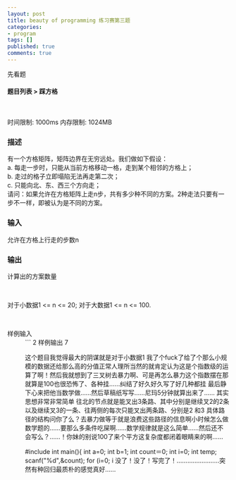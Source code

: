 ```yaml
---
layout: post
title: beauty of programming 练习赛第三题
categories:
- program
tags: []
published: true
comments: true
---
```

<p>先看题</p>

<p><h4>题目列表 > 踩方格</h4>
</p>

<p><div class="coding-problem">		<br />
	<p>时间限制: 1000ms    内存限制: 1024MB</p>
    <p /><h3>描述</h3><p>有一个方格矩阵，矩阵边界在无穷远处。我们做如下假设：<br />a.    每走一步时，只能从当前方格移动一格，走到某个相邻的方格上；<br />b.    走过的格子立即塌陷无法再走第二次；<br />c.    只能向北、东、西三个方向走；<br />请问：如果允许在方格矩阵上走n步，共有多少种不同的方案。2种走法只要有一步不一样，即被认为是不同的方案。</p><h3>输入</h3><p>允许在方格上行走的步数n</p><h3>输出</h3><p>计算出的方案数量</p><p><br /></p>对于小数据1 &lt;= n &lt;= 20; 对于大数据1 &lt;= n &lt;= 100.<p><br /></p></div></p>
	<dl class="content">
		<dt>样例输入</dt>
		<dd>
```
2
		样例输出
		7


这个题目我觉得最大的阴谋就是对于小数据1
我了个fuck了给了个那么小规模的数据还给那么高的分值正常人理所当然的就肯定认为这是个指数级的运算了啊！然后我就想到了三叉树去暴力啊、可是再怎么暴力这个指数摆在那就算是100也很恐怖了、各种挂……纠结了好久好久写了好几种都挂
最后静下心来把他当数学做……然后草稿纸写写……尼玛5分钟就算出来了……
其实思想非常非常简单 往北的节点就是能叉出3条路、其中分别是继续叉2的2条以及继续叉3的一条、往两侧的每次只能叉出两条路、分别是2 和3 具体路径的结构问你了么？去暴力做等于就是浪费这些路径的信息啊小时候怎么做数学题的……要那么多条件吃屎啊……数学规律就是这么简单……然后还不会写么？……！你妹的别说100了来个平方这复杂度都闭着眼睛来的啊……

#include
int main(){
    int a=0;
    int b=1;
    int count＝0;
    int i=0;
    int temp;
    scanf("%d",&count);
    for (i=0; i
没了！没了！写完了！……………………突然有种回归最质朴的感觉真好……
>

```

